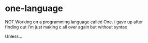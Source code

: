 # one-language
NOT Working on a programming language called One.
i gave up after finding out i'm just making c all over again but without syntax

Unless...